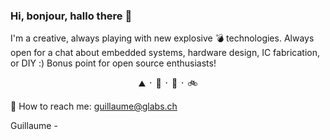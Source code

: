 ### Hi, bonjour, hallo there 👋

I'm a creative, always playing with new explosive 💣 technologies. 
Always open for a chat about embedded systems, hardware design, IC fabrication, or DIY :) Bonus point for open source enthusiasts!

<p align="center">
 ⛰   ᛫  🌱   ᛫  💬  ᛫  🚲  
</p>

📡 How to reach me: guillaume@glabs.ch

Guillaume -
